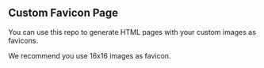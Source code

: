 ## Custom Favicon Page

You can use this repo to generate HTML pages with your custom images as favicons.

We recommend you use 16x16 images as favicon.  
